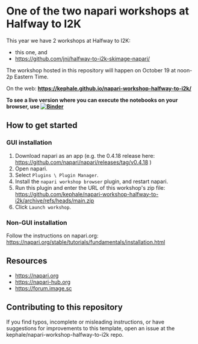 # One of the two napari workshops at Halfway to I2K

This year we have 2 workshops at Halfway to I2K:

- this one, and
- https://github.com/jni/halfway-to-i2k-skimage-napari/

The workshop hosted in this repository will happen on October 19 at noon-2p Eastern Time.

On the web: **https://kephale.github.io/napari-workshop-halfway-to-i2k/**

**To see a live version where you can execute the notebooks on your browser, use [![Binder](https://mybinder.org/badge_logo.svg)](https://mybinder.org/v2/gh/kephale/napari-workshop-halfway-to-i2k/main)** 

## How to get started

### GUI installation

1. Download napari as an app (e.g. the 0.4.18 release here: https://github.com/napari/napari/releases/tag/v0.4.18 )
2. Open napari.
3. Select `Plugins \ Plugin Manager`.
4. Install the `napari workshop browser` plugin, and restart napari.
6. Run this plugin and enter the URL of this workshop's zip file: https://github.com/kephale/napari-workshop-halfway-to-i2k/archive/refs/heads/main.zip
7. Click `Launch workshop`.

### Non-GUI installation

Follow the instructions on napari.org: https://napari.org/stable/tutorials/fundamentals/installation.html

## Resources 

- https://napari.org
- https://napari-hub.org
- https://forum.image.sc

## Contributing to this repository

If you find typos, incomplete or misleading instructions, or have suggestions for improvements to this template, open an issue at the kephale/napari-workshop-halfway-to-i2k repo.
